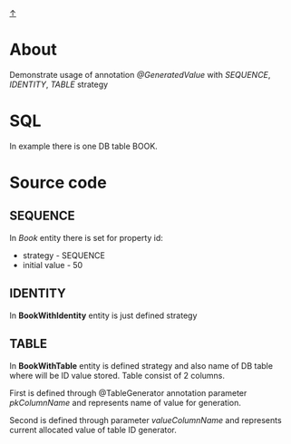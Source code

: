 [&#8593;](../README.md)

# About
Demonstrate usage of annotation _@GeneratedValue_ with _SEQUENCE_, _IDENTITY_, _TABLE_ strategy

# SQL
In example there is one DB table BOOK.

# Source code
## SEQUENCE
In _Book_ entity there is set for property id:
* strategy - SEQUENCE
* initial value - 50

## IDENTITY
In __BookWithIdentity__ entity is just defined strategy

## TABLE
In __BookWithTable__ entity is defined strategy and also name of DB table where will be ID value stored. Table
 consist of 2 columns.
 
First is defined through @TableGenerator annotation parameter _pkColumnName_ and represents
  name of value for generation.

Second is defined through parameter _valueColumnName_ and represents current allocated value of table ID generator.